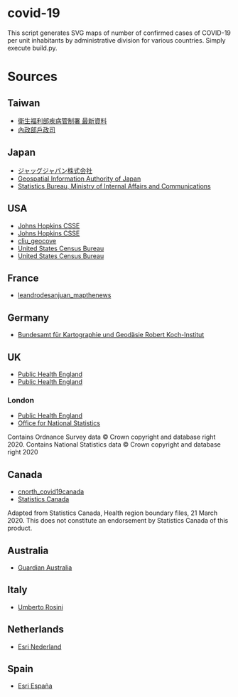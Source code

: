 # covid-19
This script generates SVG maps of number of confirmed cases of COVID-19 per unit inhabitants by administrative division for various countries. Simply execute build.py.

# Sources
## Taiwan
* [衛生福利部疾病管制署 最新資料](https://data.gov.tw/dataset/118038)
* [內政部戶政司](https://gis.ris.gov.tw/dashboard.html?key=B01)

## Japan
* [ジャッグジャパン株式会社](https://www.arcgis.com/home/item.html?id=6917515ec97b4916a49e71d94d4dcb82)
* [Geospatial Information Authority of Japan](https://www.gsi.go.jp/kankyochiri/gm_japan_e.html)
* [Statistics Bureau, Ministry of Internal Affairs and Communications](https://www.stat.go.jp/english/data/nenkan/66nenkan/1431-02.html)

## USA
* [Johns Hopkins CSSE](https://www.arcgis.com/home/item.html?id=c0b356e20b30490c8b8b4c7bb9554e7c#overview)
* [Johns Hopkins CSSE](https://www.arcgis.com/home/item.html?id=628578697fb24d8ea4c32fa0c5ae1843)
* [cliu_geocove](https://www.arcgis.com/home/item.html?id=337b7643bee445dca9fca4450bc8f6f6)
* [United States Census Bureau](https://www.census.gov/data/tables/time-series/demo/popest/2010s-total-cities-and-towns.html)
* [United States Census Bureau](https://www.census.gov/data/datasets/time-series/demo/popest/2010s-state-total.html#par_textimage_1873399417)

## France
* [leandrodesanjuan_mapthenews](https://www.arcgis.com/home/item.html?id=e34701f45bf6484ca14e0ba2d9e4939f)

## Germany
* [Bundesamt für Kartographie und Geodäsie Robert Koch-Institut](https://www.arcgis.com/home/item.html?id=917fc37a709542548cc3be077a786c17)

## UK
* [Public Health England](https://www.arcgis.com/home/item.html?id=a51606bdfb824d65a63ef0ca65aac90f)
* [Public Health England](https://www.arcgis.com/home/item.html?id=90f3893ff60e43c9ad785c8a9073c516)
### London
* [Public Health England](https://www.arcgis.com/home/item.html?id=05c8423c9063412a92412874b306734b)
* [Office for National Statistics](https://geoportal.statistics.gov.uk/datasets/counties-and-unitary-authorities-april-2019-boundaries-ew-bgc)

Contains Ordnance Survey data © Crown copyright and database right 2020. Contains National Statistics data © Crown copyright and database right 2020

## Canada
* [cnorth_covid19canada](https://www.arcgis.com/home/item.html?id=e5403793c5654affac0942432783365a)
* [Statistics Canada](https://www150.statcan.gc.ca/n1/pub/82-402-x/2018001/hrbf-flrs-eng.htm)

Adapted from Statistics Canada, Health region boundary files, 21 March 2020. This does not constitute an endorsement by Statistics Canada of this product.

## Australia
* [Guardian Australia](https://www.arcgis.com/home/item.html?id=35b077523be94f7288b21db815e6e6e6#overview)

## Italy
* [Umberto Rosini](https://www.arcgis.com/home/item.html?id=b0c68bce2cce478eaac82fe38d4138b1)

## Netherlands
* [Esri Nederland](https://www.arcgis.com/home/item.html?id=20d392a8a3b84506b7f9c2bb0f20ae8c)

## Spain
* [Esri España](https://www.arcgis.com/home/item.html?id=eb502ad861b7432a82cadad12c77851c)
